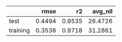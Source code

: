 |          |   rmse |     r2 |   avg_nll |
|:---------|-------:|-------:|----------:|
| test     | 0.4494 | 0.9535 |   26.4726 |
| training | 0.3538 | 0.9718 |   31.2861 |